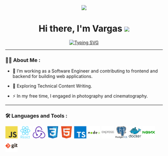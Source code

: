<div id="header" align="center">
  <img src="https://media.giphy.com/media/muNcDSuINVr1e/giphy.gif"/>
</div>

<h1 align="center">Hi there, I'm Vargas 
<img src="https://github.com/blackcater/blackcater/raw/main/images/Hi.gif" height="32"/></h1>
<div id="typingsvg" align="center">
<a href="https://git.io/typing-svg"><img src="https://readme-typing-svg.demolab.com?font=Fira+Code&pause=1000&color=257BFF&width=435&lines=Frontend+Developer+from+Russia+%F0%9F%87%B7%F0%9F%87%BA" alt="Typing SVG" /></a>
</div>

___
### :man_technologist: About Me :
- :telescope: I’m working as a Software Engineer and contributing to frontend and backend for building web applications.

- :seedling: Exploring Technical Content Writing.

- :zap: In my free time, I engaged in photography and cinematography.
___
### :hammer_and_wrench: Languages and Tools :
<div>
  <img src='https://github.com/devicons/devicon/blob/master/icons/javascript/javascript-original.svg' width="40" height="40"/>
  <img src='https://github.com/devicons/devicon/blob/master/icons/react/react-original-wordmark.svg' width="40" height="40"/>
  <img src='https://github.com/devicons/devicon/blob/master/icons/redux/redux-original.svg' width="40" height="40"/>
  <img src='https://github.com/devicons/devicon/blob/master/icons/css3/css3-original.svg' width="40" height="40"/>
  <img src='https://github.com/devicons/devicon/blob/master/icons/html5/html5-original.svg' width="40" height="40"/>
  <img src='https://github.com/devicons/devicon/blob/master/icons/typescript/typescript-original.svg' width="40" height="40"/>
  <img src='https://github.com/devicons/devicon/blob/master/icons/nodejs/nodejs-original-wordmark.svg' width="40" height="40"/>
  <img src='https://github.com/devicons/devicon/blob/master/icons/express/express-original-wordmark.svg' width="40" height="40"/>
  <img src='https://github.com/devicons/devicon/blob/master/icons/postgresql/postgresql-original-wordmark.svg' width="40" height="40"/>
  <img src='https://github.com/devicons/devicon/blob/master/icons/docker/docker-original-wordmark.svg' width="40" height="40"/>
  <img src='https://github.com/devicons/devicon/blob/master/icons/nginx/nginx-original.svg' width="40" height="40"/>
  <img src='https://github.com/devicons/devicon/blob/master/icons/git/git-original-wordmark.svg' width="40" height="40"/>
</div>
